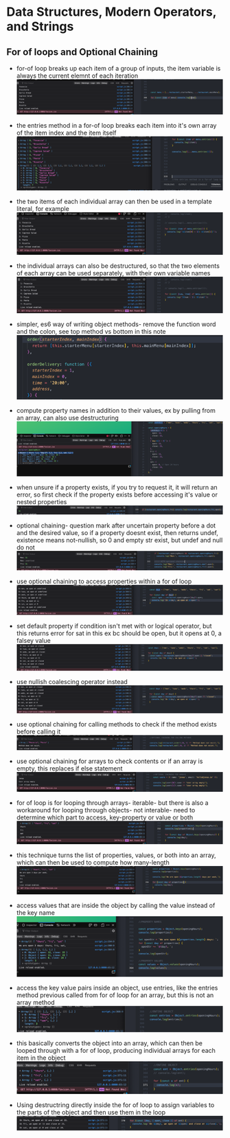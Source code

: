 # Data Structures, Modern Operators, and Strings
## For of loops and Optional Chaining

- for-of loop breaks up each item of a group of inputs, the item variable is always the current elemnt of each iteration
![alt](../images/09-data-structures/0904-for-of-and-optional-chaining/2023-04-14-1.png)

- the entries method in a for-of loop breaks each item into it's own array of the item index and the item itself
![alt](../images/09-data-structures/0904-for-of-and-optional-chaining/2023-04-14-2a.png)

- the two items of each individual array can then be used in a template literal, for example
![alt](../images/09-data-structures/0904-for-of-and-optional-chaining/2023-04-14-2b.png)

- the individual arrays can also be destructured, so that the two elements of each array can be used separately, with their own variable names
![alt](../images/09-data-structures/0904-for-of-and-optional-chaining/2023-04-14-2c.png)

- simpler, es6 way of writing object methods- remove the function word and the colon, see top method vs bottom in this note
![alt](../images/09-data-structures/0904-for-of-and-optional-chaining/2023-04-20-1.png)

- compute property names in addition to their values, ex by pulling from an array, can also use destructuring
![alt](../images/09-data-structures/0904-for-of-and-optional-chaining/2023-04-20-2.png)

- when unsure if a property exists, if you try to request it, it will return an error, so first check if the property exists before accessing it's value or nested properties
![alt](../images/09-data-structures/0904-for-of-and-optional-chaining/2023-04-20-3.png)

- optional chaining- question mark after uncertain property before a dot and the desired value, so if a property doesnt exist, then returns undef, existence means not-nullish, so 0 and empty str exist, but undef and null do not
![alt](../images/09-data-structures/0904-for-of-and-optional-chaining/2023-04-20-4.png)

- use optional chaining to access properties within a for of loop
![alt](../images/09-data-structures/0904-for-of-and-optional-chaining/2023-04-20-5a.png)

- set default property if condition isn't met with or logical operator, but this returns error for sat in this ex bc should be open, but it opens at 0, a falsey value
![alt](../images/09-data-structures/0904-for-of-and-optional-chaining/2023-04-20-5b.png)

- use nullish coalescing operator instead
![alt](../images/09-data-structures/0904-for-of-and-optional-chaining/2023-04-20-5c.png)

- use optional chaining for calling methods to check if the method exists before calling it
![alt](../images/09-data-structures/0904-for-of-and-optional-chaining/2023-04-20-6.png)

- use optional chaining for arrays to check contents or if an array is empty, this replaces if else statement
![alt](../images/09-data-structures/0904-for-of-and-optional-chaining/2023-04-20-7.png)

- for of loop is for looping through arrays- iterable- but there is also a workaround for looping through objects- not interable- need to determine which part to access, key-property or value or both
![alt](../images/09-data-structures/0904-for-of-and-optional-chaining/2023-04-20-8a.png)

- this technique turns the list of properties, values, or both into an array, which can then be used to compute how many-length
![alt](../images/09-data-structures/0904-for-of-and-optional-chaining/2023-04-20-8b.png)

- access values that are inside the object by calling the value instead of the key name
![alt](../images/09-data-structures/0904-for-of-and-optional-chaining/2023-04-20-9.png)

- access the key value pairs inside an object, use entries, like the entries method previous called from for of loop for an array, but this is not an array method
![alt](../images/09-data-structures/0904-for-of-and-optional-chaining/2023-04-20-10a.png)

- this basically converts the object into an array, which can then be looped through with a for of loop, producing individual arrays for each item in the object
![alt](../images/09-data-structures/0904-for-of-and-optional-chaining/2023-04-20-10b.png)

- Using destructring  directly inside the for of loop to assign variables to the parts of the object and then use them in the loop
![alt](../images/09-data-structures/0904-for-of-and-optional-chaining/2023-04-20-10c.png)
